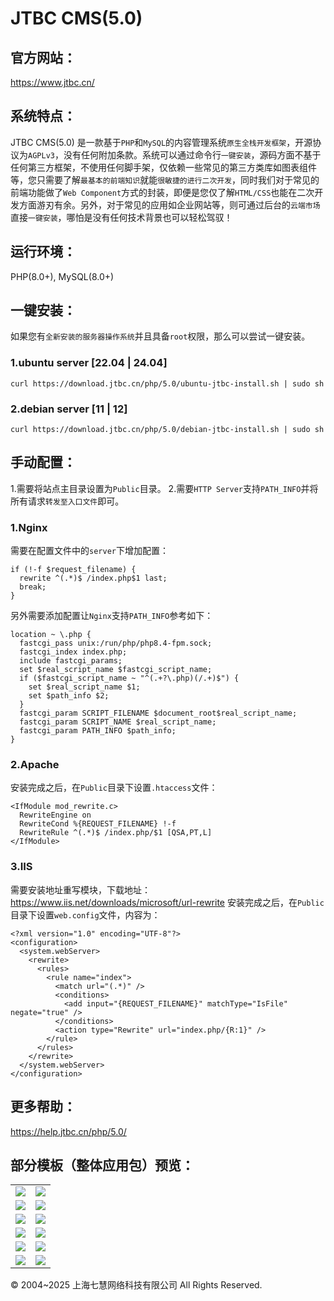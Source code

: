 # JTBC CMS(5.0)

## 官方网站：

https://www.jtbc.cn/

## 系统特点：
JTBC CMS(5.0) 是一款基于`PHP`和`MySQL`的内容管理系统`原生全栈开发框架`，开源协议为`AGPLv3`，没有任何附加条款。系统可以通过命令行`一键安装`，源码方面不基于任何第三方框架，不使用任何脚手架，仅依赖一些常见的第三方类库如图表组件等，您只需要了解`最基本的前端知识`就能`很敏捷的进行二次开发`，同时我们对于常见的前端功能做了`Web Component`方式的封装，即便是您仅了解`HTML/CSS`也能在二次开发方面游刃有余。另外，对于常见的应用如企业网站等，则可通过后台的`云端市场`直接`一键安装`，哪怕是没有任何技术背景也可以轻松驾驭！

## 运行环境：

PHP(8.0+), MySQL(8.0+)

## 一键安装：

如果您有`全新安装的服务器操作系统`并且具备`root`权限，那么可以尝试一键安装。

### 1.ubuntu server [22.04 | 24.04]

```
curl https://download.jtbc.cn/php/5.0/ubuntu-jtbc-install.sh | sudo sh
```

### 2.debian server [11 | 12]

```
curl https://download.jtbc.cn/php/5.0/debian-jtbc-install.sh | sudo sh
```

## 手动配置：

1.需要将站点主目录设置为`Public`目录。
2.需要`HTTP Server`支持`PATH_INFO`并将所有请求`转发至入口文件`即可。

### 1.Nginx

需要在配置文件中的`server`下增加配置：

```
if (!-f $request_filename) {
  rewrite ^(.*)$ /index.php$1 last;
  break;
}
```

另外需要添加配置让`Nginx`支持`PATH_INFO`参考如下：

```
location ~ \.php {
  fastcgi_pass unix:/run/php/php8.4-fpm.sock;
  fastcgi_index index.php;
  include fastcgi_params;
  set $real_script_name $fastcgi_script_name;
  if ($fastcgi_script_name ~ "^(.+?\.php)(/.+)$") {
    set $real_script_name $1;
    set $path_info $2;
  }
  fastcgi_param SCRIPT_FILENAME $document_root$real_script_name;
  fastcgi_param SCRIPT_NAME $real_script_name;
  fastcgi_param PATH_INFO $path_info;
}
```

### 2.Apache

安装完成之后，在`Public`目录下设置`.htaccess`文件：

```
<IfModule mod_rewrite.c>
  RewriteEngine on
  RewriteCond %{REQUEST_FILENAME} !-f
  RewriteRule ^(.*)$ /index.php/$1 [QSA,PT,L]
</IfModule>
```

### 3.IIS

需要安装地址重写模块，下载地址：https://www.iis.net/downloads/microsoft/url-rewrite
安装完成之后，在`Public`目录下设置`web.config`文件，内容为：

```
<?xml version="1.0" encoding="UTF-8"?>
<configuration>
  <system.webServer>
    <rewrite>
      <rules>
        <rule name="index">
          <match url="(.*)" />
          <conditions>
            <add input="{REQUEST_FILENAME}" matchType="IsFile" negate="true" />
          </conditions>
          <action type="Rewrite" url="index.php/{R:1}" />
        </rule>
      </rules>
    </rewrite>
  </system.webServer>
</configuration>
```

## 更多帮助：

https://help.jtbc.cn/php/5.0/

## 部分模板（整体应用包）预览：

|||
| ------------ | ------------ |
|![](https://v5.images.jtbc.cn/package/700065/poster.png)|![](https://v5.images.jtbc.cn/package/700059/poster.png)|
|![](https://v5.images.jtbc.cn/package/700058/poster.png)|![](https://v5.images.jtbc.cn/package/700054/poster.png)|
|![](https://v5.images.jtbc.cn/package/700026/poster.png)|![](https://v5.images.jtbc.cn/package/500026/poster.png)|
|![](https://v5.images.jtbc.cn/package/700021/poster.png)|![](https://v5.images.jtbc.cn/package/700016/poster.png)|
|![](https://v5.images.jtbc.cn/package/700052/poster.png)|![](https://v5.images.jtbc.cn/package/700047/poster.png)|
|![](https://v5.images.jtbc.cn/package/700027/poster.png)|![](https://v5.images.jtbc.cn/package/700069/poster.png)|

© 2004~2025 上海七慧网络科技有限公司 All Rights Reserved.
